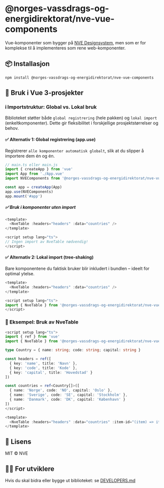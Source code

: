 # @norges-vassdrags-og-energidirektorat/nve-vue-components

Vue-komponenter som bygger på [NVE Designsystem](https://designsystem.nve.no/), men som er for komplekse til å implementeres som rene web-komponenter.

## 📦 Installasjon

```bash
npm install @norges-vassdrags-og-energidirektorat/nve-vue-components
```

## 🚀 Bruk i Vue 3-prosjekter

### ℹ️ Importstruktur: Global vs. Lokal bruk

Biblioteket støtter både `global registrering` (hele pakken) og `lokal import` (enkeltkomponenter). Dette gir fleksibilitet i forskjellige prosjektstørrelser og behov.

#### ✅ Alternativ 1: Global registrering (app.use)

Registrerer `alle komponenter automatisk globalt`, slik at du slipper å importere dem én og én.

```ts
// main.ts eller main.js
import { createApp } from 'vue'
import App from './App.vue'
import NVEComponents from '@norges-vassdrags-og-energidirektorat/nve-vue-components'

const app = createApp(App)
app.use(NVEComponents)
app.mount('#app')
```

##### ✅ Bruk i komponenter uten import

```ts
<template>
  <NveTable :headers="headers" :data="countries" />
</template>

<script setup lang="ts">
// Ingen import av NveTable nødvendig!
</script>
```

#### ✅ Alternativ 2: Lokal import (tree-shaking)

Bare komponentene du faktisk bruker blir inkludert i bundlen – ideelt for optimal ytelse.

```ts
<template>
  <NveTable :headers="headers" :data="countries" />
</template>

<script setup lang="ts">
import { NveTable } from '@norges-vassdrags-og-energidirektorat/nve-vue-components'
</script>
```

### 📘 Eksempel: Bruk av NveTable

```ts
<script setup lang="ts">
import { ref } from 'vue'
import { NveTable } from '@norges-vassdrags-og-energidirektorat/nve-vue-components'

type Country = { name: string; code: string; capital: string }

const headers = ref([
  { key: 'name', title: 'Navn' },
  { key: 'code', title: 'Kode' },
  { key: 'capital', title: 'Hovedstad' }
])

const countries = ref<Country[]>([
  { name: 'Norge', code: 'NO', capital: 'Oslo' },
  { name: 'Sverige', code: 'SE', capital: 'Stockholm' },
  { name: 'Danmark', code: 'DK', capital: 'København' }
])
</script>

<template>
  <NveTable :headers="headers" :data="countries" :item-id="(item) => item.code" striped />
</template>
```

## 📄 Lisens

MIT © NVE

## 👩‍💻 For utviklere

Hvis du skal bidra eller bygge ut biblioteket: se [DEVELOPERS.md](./DEVELOPERS.md)